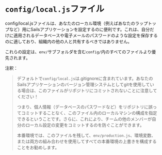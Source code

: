 # `config/local.js`ファイル

config/local.jsファイルは、あなたのローカル環境（例えばあなたのラップトップなど）用にSailsアプリケーションを設定するのに便利です。これは、自分だけに適用されるデータベースや電子メールのパスワードのような設定を保存するのに適しており、組織内の他の人と共有するべきではありません。

これらの設定は、`env/`サブフォルダを含む`config/`内のすべてのファイルより優先されます。

注釈：
> デフォルトで`config/local.js`は.gitignoreに含まれています。あなたのSailsアプリケーションのバージョン管理システムとしてgitを使用している場合は、このファイルがリポジトリにコミットされないことに注意してください！
>
> つまり、個人情報（データベースのパスワードなど）をリポジトリに誤ってコミットすることなく、このファイル内のローカルマシンの構成を指定できるということです。さらに、これにより、チームの他のメンバーが自分のローカル設定の変更をコミットするのを防ぐことができます。
>
> 本番環境では、このファイルを残して、`env/production.js`、環境変数、または両方の組み合わせを使用してすべての本番環境の上書きを構成することをお勧めします。

<docmeta name="displayName" value="The local.js file">
<docmeta name="displayName_ja" value="local.jsファイル">
